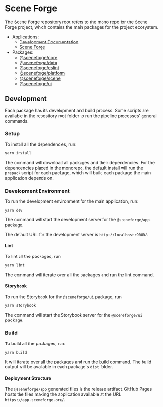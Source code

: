# Scene Forge

The Scene Forge repository root refers to the mono repo for the
Scene Forge project, which contains the main packages for the
project ecosystem.

- Applications:
  - [Development Documentation](apps/docs/README.md)
  - [Scene Forge](apps/sceneforge/README.md)
- Packages:
  - [@sceneforge/core](packages/core/README.md)
  - [@sceneforge/data](packages/data/README.md)
  - [@sceneforge/eslint](packages/eslint/README.md)
  - [@sceneforge/platform](packages/platform/README.md)
  - [@sceneforge/scene](packages/scene/README.md)
  - [@sceneforge/ui](packages/ui/README.md)

## Development

Each package has its development and build process. Some scripts
are available in the repository root folder to run the pipeline
processes' general commands.

### Setup

To install all the dependencies, run:

```sh
yarn install
```

The command will download all packages and their dependencies.
For the dependencies placed in the monorepo, the default install
will run the `prepack` script for each package, which will build
each package the main application depends on.

### Development Environment

To run the development environment for the main application, run:

```sh
yarn dev
```

The command will start the development server for the `@sceneforge/app`
package.

The default URL for the development server is `http://localhost:9000/`.

#### Lint

To lint all the packages, run:

```sh
yarn lint
```

The command will iterate over all the packages and run the lint
command.

#### Storybook

To run the Storybook for the `@sceneforge/ui` package, run:

```sh
yarn storybook
```

The command will start the Storybook server for the `@sceneforge/ui`
package.

### Build

To build all the packages, run:

```sh
yarn build
```

It will iterate over all the packages and run the build command.
The build output will be available in each package's `dist`
folder.

#### Deployment Structure

The `@sceneforge/app` generated files is the release artifact.
GitHub Pages hosts the files making the application available at
the URL `https://app.sceneforge.org/`.
